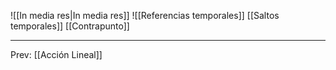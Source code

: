 ![[In media res|In media res]]
![[Referencias temporales]]
[[Saltos temporales]]
[[Contrapunto]]
___
Prev: [[Acción Lineal]]
